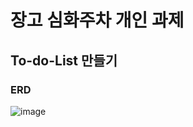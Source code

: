 # 장고 심화주차 개인 과제

## To-do-List 만들기

### ERD
![image](https://user-images.githubusercontent.com/49017321/233942475-611c5db5-363d-410d-a3da-673dc894d239.png)
